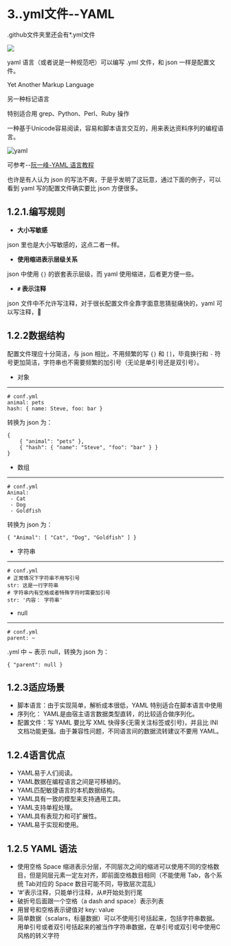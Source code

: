 # 3..yml文件--YAML

.github文件夹里还会有*.yml文件

![](https://gitee.com/hello_hww/img/raw/master/img1/20200730204439.png)

yaml 语言（或者说是一种规范吧）可以编写 .yml 文件，和 json 一样是配置文件。

Yet Another Markup Language

另一种标记语言

特别适合用 grep、Python、Perl、Ruby 操作

一种基于Unicode容易阅读，容易和脚本语言交互的，用来表达资料序列的编程语言。

![yaml](https://gitee.com/uploads/images/2018/0319/214332_5f678f5c_1623141.png)

可参考--[阮一峰-YAML 语言教程](https://link.jianshu.com?t=http%3A%2F%2Fwww.ruanyifeng.com%2Fblog%2F2016%2F07%2Fyaml.html) 

也许是有人认为 json 的写法不爽，于是乎发明了这玩意，通过下面的例子，可以看到 yaml 写的配置文件确实要比 json 方便很多。

## 1.2.1.编写规则


*   **大小写敏感**

json 里也是大小写敏感的，这点二者一样。

*   **使用缩进表示层级关系**

json 中使用 `{}` 的嵌套表示层级，而 yaml 使用缩进，后者更方便一些。

*   **`#` 表示注释**

json 文件中不允许写注释，对于很长配置文件全靠字面意思猜挺痛快的，yaml 可以写注释，:100:

## 1.2.2数据结构


配置文件理应十分简洁，与 json 相比，不用频繁的写 `{}` 和 `[]`，毕竟换行和 `-` 符号更加简洁，字符串也不需要频繁的加引号（无论是单引号还是双引号）。

- 对象
---
    # conf.yml
    animal: pets
    hash: { name: Steve, foo: bar }
    

转换为 json 为：

    {
        { "animal": "pets" },
        { "hash": { "name": "Steve", "foo": "bar" } }
    }
    

- 数组
---
    # conf.yml
    Animal:
     - Cat
     - Dog
     - Goldfish
    

转换为 json 为：

    { "Animal": [ "Cat", "Dog", "Goldfish" ] }
    

- 字符串
---

    # conf.yml
    # 正常情况下字符串不用写引号
    str: 这是一行字符串
    # 字符串内有空格或者特殊字符时需要加引号
    str: '内容： 字符串'
    

- null
----

    # conf.yml
    parent: ~
    

.yml 中 ~ 表示 null，转换为 json 为：

    { "parent": null }

## 1.2.3适应场景

- 脚本语言：由于实现简单，解析成本很低，YAML 特别适合在脚本语言中使用
- 序列化： YAML是由宿主语言数据类型直转，的比较适合做序列化。
- 配置文件：写 YAML 要比写 XML 快得多(无需关注标签或引号)，并且比 INI 文档功能更强。由于兼容性问题，不同语言间的数据流转建议不要用 YAML。

## 1.2.4语言优点

- YAML易于人们阅读。
- YAML数据在编程语言之间是可移植的。
- YAML匹配敏捷语言的本机数据结构。
- YAML具有一致的模型来支持通用工具。
- YAML支持单程处理。
- YAML具有表现力和可扩展性。
- YAML易于实现和使用。

## 1.2.5 YAML 语法

- 使用空格 Space 缩进表示分层，不同层次之间的缩进可以使用不同的空格数目，但是同层元素一定左对齐，即前面空格数目相同（不能使用 Tab，各个系统 Tab对应的 Space 数目可能不同，导致层次混乱）
- ‘#’表示注释，只能单行注释，从#开始处到行尾
- 破折号后面跟一个空格（a dash and space）表示列表
- 用冒号和空格表示键值对 key: value
- 简单数据（scalars，标量数据）可以不使用引号括起来，包括字符串数据。用单引号或者双引号括起来的被当作字符串数据，在单引号或双引号中使用C风格的转义字符